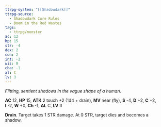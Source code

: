```yaml
---
ttrpg-system: "[[Shadowdark]]"
ttrpg-source:
  - Shadowdark Core Rules
  - Doom in the Red Wastes
tags:
  - ttrpg/monster
ac: 12
hp: 15
str: -4
dex: 2
con: 2
int: -2
wis: 0
cha: -1
al: C
lv: 3
---
```


_Flitting, sentient shadows in the vague shape of a human._

**AC** 12, **HP** 15, **ATK** 2 touch +2 (1d4 + drain), **MV** near (fly), **S** -4, **D** +2, **C** +2, **I** -2, **W** +0, **Ch** -1, **AL** C, **LV** 3

**Drain**. Target takes 1 STR damage. At 0 STR, target dies and becomes a shadow.

